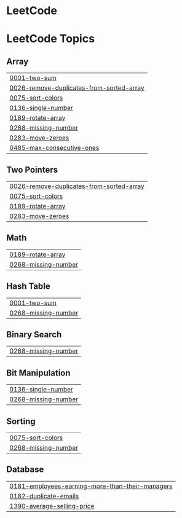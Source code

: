 # LeetCode
<!---LeetCode Topics Start-->
# LeetCode Topics
## Array
|  |
| ------- |
| [0001-two-sum](https://github.com/santhoshsai11011/LeetCode/tree/master/0001-two-sum) |
| [0026-remove-duplicates-from-sorted-array](https://github.com/santhoshsai11011/LeetCode/tree/master/0026-remove-duplicates-from-sorted-array) |
| [0075-sort-colors](https://github.com/santhoshsai11011/LeetCode/tree/master/0075-sort-colors) |
| [0136-single-number](https://github.com/santhoshsai11011/LeetCode/tree/master/0136-single-number) |
| [0189-rotate-array](https://github.com/santhoshsai11011/LeetCode/tree/master/0189-rotate-array) |
| [0268-missing-number](https://github.com/santhoshsai11011/LeetCode/tree/master/0268-missing-number) |
| [0283-move-zeroes](https://github.com/santhoshsai11011/LeetCode/tree/master/0283-move-zeroes) |
| [0485-max-consecutive-ones](https://github.com/santhoshsai11011/LeetCode/tree/master/0485-max-consecutive-ones) |
## Two Pointers
|  |
| ------- |
| [0026-remove-duplicates-from-sorted-array](https://github.com/santhoshsai11011/LeetCode/tree/master/0026-remove-duplicates-from-sorted-array) |
| [0075-sort-colors](https://github.com/santhoshsai11011/LeetCode/tree/master/0075-sort-colors) |
| [0189-rotate-array](https://github.com/santhoshsai11011/LeetCode/tree/master/0189-rotate-array) |
| [0283-move-zeroes](https://github.com/santhoshsai11011/LeetCode/tree/master/0283-move-zeroes) |
## Math
|  |
| ------- |
| [0189-rotate-array](https://github.com/santhoshsai11011/LeetCode/tree/master/0189-rotate-array) |
| [0268-missing-number](https://github.com/santhoshsai11011/LeetCode/tree/master/0268-missing-number) |
## Hash Table
|  |
| ------- |
| [0001-two-sum](https://github.com/santhoshsai11011/LeetCode/tree/master/0001-two-sum) |
| [0268-missing-number](https://github.com/santhoshsai11011/LeetCode/tree/master/0268-missing-number) |
## Binary Search
|  |
| ------- |
| [0268-missing-number](https://github.com/santhoshsai11011/LeetCode/tree/master/0268-missing-number) |
## Bit Manipulation
|  |
| ------- |
| [0136-single-number](https://github.com/santhoshsai11011/LeetCode/tree/master/0136-single-number) |
| [0268-missing-number](https://github.com/santhoshsai11011/LeetCode/tree/master/0268-missing-number) |
## Sorting
|  |
| ------- |
| [0075-sort-colors](https://github.com/santhoshsai11011/LeetCode/tree/master/0075-sort-colors) |
| [0268-missing-number](https://github.com/santhoshsai11011/LeetCode/tree/master/0268-missing-number) |
## Database
|  |
| ------- |
| [0181-employees-earning-more-than-their-managers](https://github.com/santhoshsai11011/LeetCode/tree/master/0181-employees-earning-more-than-their-managers) |
| [0182-duplicate-emails](https://github.com/santhoshsai11011/LeetCode/tree/master/0182-duplicate-emails) |
| [1390-average-selling-price](https://github.com/santhoshsai11011/LeetCode/tree/master/1390-average-selling-price) |
<!---LeetCode Topics End-->